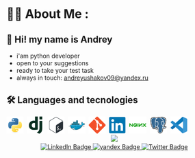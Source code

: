 # :man_technologist: About Me :

## :wave: Hi! my name is Andrey
- i'am python developer
- open to your suggestions
- ready to take your test task
- always in touch: andreyushakov09@yandex.ru

## :hammer_and_wrench: Languages and tecnologies

<div>
  <img src="https://github.com/devicons/devicon/blob/master/icons/python/python-original.svg" title="Python" alt="Python" width="40" height="40"/>&nbsp;
  <img src="https://github.com/devicons/devicon/blob/master/icons/django/django-plain.svg" title="Django" alt="Django" width="40" height="40"/>&nbsp;
  <img src="https://github.com/devicons/devicon/blob/master/icons/bash/bash-plain.svg" title="Bash" alt="Bash" width="40" height="40"/>&nbsp;
  <img src="https://github.com/devicons/devicon/blob/master/icons/docker/docker-original.svg" title="Docker" alt="Docker" width="40" height="40"/>&nbsp;
  <img src="https://github.com/devicons/devicon/blob/master/icons/git/git-original.svg" title="Git" alt="Git" width="40" height="40"/>&nbsp;
  <img src="https://github.com/devicons/devicon/blob/master/icons/linkedin/linkedin-original.svg" title="Linkedin" alt="Linkedin" width="40" height="40"/>&nbsp;
  <img src="https://github.com/devicons/devicon/blob/master/icons/nginx/nginx-original.svg" title="Nginx" alt="Nginx" width="40" height="40"/>&nbsp;
  <img src="https://github.com/devicons/devicon/blob/master/icons/postgresql/postgresql-original.svg" title="postgresql" alt="postgresql" width="40" height="40"/>&nbsp;
  <img src="https://github.com/devicons/devicon/blob/master/icons/vscode/vscode-original.svg" title="vsc" alt="vsc" width="40" height="40"/>&nbsp;
</div>

<div id="header" align="center">
  <img src="https://media.giphy.com/media/k0ijJhqrUP4T2EvmJ1/giphy.gif" width="380"/>
</div>


<div id="badges" align="center">
  <a href="https://www.linkedin.com/in/%D0%B0%D0%BD%D0%B4%D1%80%D0%B5%D0%B9-%D1%83%D1%88%D0%B0%D0%BA%D0%BE%D0%B2-b2047b237/">
    <img src="https://img.shields.io/badge/LinkedIn-blue?style=for-the-badge&logo=linkedin&logoColor=white" alt="LinkedIn Badge"/>
  </a>
  <a href="mailto:andreyushakov09@yandex.ru">
    <img src="https://img.shields.io/badge/yandex-red?style=for-the-badge&logo=yandex&logoColor=white" alt="yandex Badge"/>
  </a>
  <a href="your-twitter-URL">
    <img src="https://img.shields.io/badge/Twitter-blue?style=for-the-badge&logo=twitter&logoColor=white" alt="Twitter Badge"/>
  </a>
</div>

<div id="badges" align="center">
  <img src="https://komarev.com/ghpvc/?username=andrey-ushak0v&style=flat-square&color=green" alt=""/>
</div>
